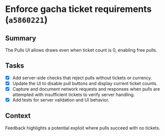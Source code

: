 # Enforce gacha ticket requirements (`a5860221`)

## Summary
The Pulls UI allows draws even when ticket count is 0, enabling free pulls.

## Tasks
- [x] Add server-side checks that reject pulls without tickets or currency.
- [x] Update the UI to disable pull buttons and display current ticket counts.
- [x] Capture and document network requests and responses when pulls are attempted with insufficient tickets to verify server handling.
- [x] Add tests for server validation and UI behavior.

## Context
Feedback highlights a potential exploit where pulls succeed with no tickets.
